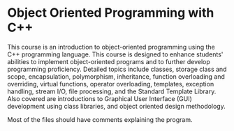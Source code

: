 # Object Oriented Programming with C++
This course is an introduction to object-oriented programming using the C++ programming language. This course is designed to enhance students' abilities to implement object-oriented programs and to further develop programming proficiency. Detailed topics include classes, storage class and scope, encapsulation, polymorphism, inheritance, function overloading and overriding, virtual functions, operator overloading, templates, exception handling, stream I/O, file processing, and the Standard Template Library. Also covered are introductions to Graphical User Interface (GUI) development using class libraries, and object oriented design methodology.

Most of the files should have comments explaining the program.
